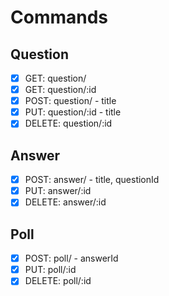 # Commands

## Question

- [x] GET: question/
- [x] GET: question/:id
- [x] POST: question/ - title
- [x] PUT: question/:id - title
- [x] DELETE: question/:id

## Answer

- [x] POST: answer/ - title, questionId
- [x] PUT: answer/:id
- [x] DELETE: answer/:id

## Poll

- [x] POST: poll/ - answerId
- [x] PUT: poll/:id
- [x] DELETE: poll/:id
